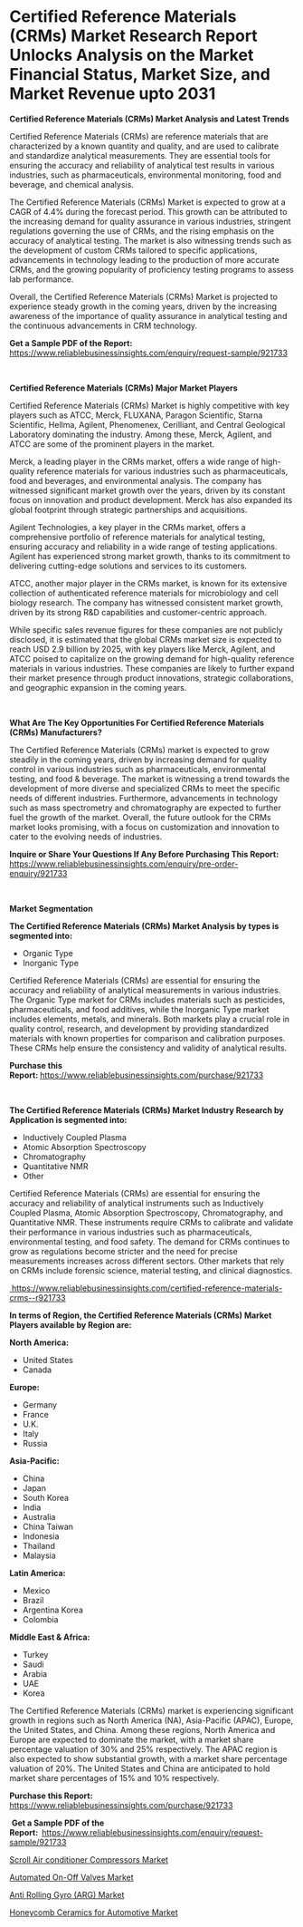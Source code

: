 <p><h1>Certified Reference Materials (CRMs) Market Research Report Unlocks Analysis on the Market Financial Status, Market Size, and Market Revenue upto 2031</h1></p><p><strong>Certified Reference Materials (CRMs) Market Analysis and Latest Trends</strong></p>
<p><p>Certified Reference Materials (CRMs) are reference materials that are characterized by a known quantity and quality, and are used to calibrate and standardize analytical measurements. They are essential tools for ensuring the accuracy and reliability of analytical test results in various industries, such as pharmaceuticals, environmental monitoring, food and beverage, and chemical analysis.</p><p>The Certified Reference Materials (CRMs) Market is expected to grow at a CAGR of 4.4% during the forecast period. This growth can be attributed to the increasing demand for quality assurance in various industries, stringent regulations governing the use of CRMs, and the rising emphasis on the accuracy of analytical testing. The market is also witnessing trends such as the development of custom CRMs tailored to specific applications, advancements in technology leading to the production of more accurate CRMs, and the growing popularity of proficiency testing programs to assess lab performance.</p><p>Overall, the Certified Reference Materials (CRMs) Market is projected to experience steady growth in the coming years, driven by the increasing awareness of the importance of quality assurance in analytical testing and the continuous advancements in CRM technology.</p></p>
<p><strong>Get a Sample PDF of the Report:&nbsp;</strong> <a href="https://www.reliablebusinessinsights.com/enquiry/request-sample/921733">https://www.reliablebusinessinsights.com/enquiry/request-sample/921733</a></p>
<p>&nbsp;</p>
<p><strong>Certified Reference Materials (CRMs) Major Market Players</strong></p>
<p><p>Certified Reference Materials (CRMs) Market is highly competitive with key players such as ATCC, Merck, FLUXANA, Paragon Scientific, Starna Scientific, Hellma, Agilent, Phenomenex, Cerilliant, and Central Geological Laboratory dominating the industry. Among these, Merck, Agilent, and ATCC are some of the prominent players in the market.</p><p>Merck, a leading player in the CRMs market, offers a wide range of high-quality reference materials for various industries such as pharmaceuticals, food and beverages, and environmental analysis. The company has witnessed significant market growth over the years, driven by its constant focus on innovation and product development. Merck has also expanded its global footprint through strategic partnerships and acquisitions.</p><p>Agilent Technologies, a key player in the CRMs market, offers a comprehensive portfolio of reference materials for analytical testing, ensuring accuracy and reliability in a wide range of testing applications. Agilent has experienced strong market growth, thanks to its commitment to delivering cutting-edge solutions and services to its customers.</p><p>ATCC, another major player in the CRMs market, is known for its extensive collection of authenticated reference materials for microbiology and cell biology research. The company has witnessed consistent market growth, driven by its strong R&D capabilities and customer-centric approach.</p><p>While specific sales revenue figures for these companies are not publicly disclosed, it is estimated that the global CRMs market size is expected to reach USD 2.9 billion by 2025, with key players like Merck, Agilent, and ATCC poised to capitalize on the growing demand for high-quality reference materials in various industries. These companies are likely to further expand their market presence through product innovations, strategic collaborations, and geographic expansion in the coming years.</p></p>
<p>&nbsp;</p>
<p><strong>What Are The Key Opportunities For Certified Reference Materials (CRMs) Manufacturers?</strong></p>
<p><p>The Certified Reference Materials (CRMs) market is expected to grow steadily in the coming years, driven by increasing demand for quality control in various industries such as pharmaceuticals, environmental testing, and food & beverage. The market is witnessing a trend towards the development of more diverse and specialized CRMs to meet the specific needs of different industries. Furthermore, advancements in technology such as mass spectrometry and chromatography are expected to further fuel the growth of the market. Overall, the future outlook for the CRMs market looks promising, with a focus on customization and innovation to cater to the evolving needs of industries.</p></p>
<p><strong>Inquire or Share Your Questions If Any Before Purchasing This Report:</strong> <a href="https://www.reliablebusinessinsights.com/enquiry/pre-order-enquiry/921733">https://www.reliablebusinessinsights.com/enquiry/pre-order-enquiry/921733</a></p>
<p>&nbsp;</p>
<p><strong>Market Segmentation</strong></p>
<p><strong>The Certified Reference Materials (CRMs) Market Analysis by types is segmented into:</strong></p>
<p><ul><li>Organic Type</li><li>Inorganic Type</li></ul></p>
<p><p>Certified Reference Materials (CRMs) are essential for ensuring the accuracy and reliability of analytical measurements in various industries. The Organic Type market for CRMs includes materials such as pesticides, pharmaceuticals, and food additives, while the Inorganic Type market includes elements, metals, and minerals. Both markets play a crucial role in quality control, research, and development by providing standardized materials with known properties for comparison and calibration purposes. These CRMs help ensure the consistency and validity of analytical results.</p></p>
<p><strong>Purchase this Report:&nbsp;</strong><a href="https://www.reliablebusinessinsights.com/purchase/921733">https://www.reliablebusinessinsights.com/purchase/921733</a></p>
<p>&nbsp;</p>
<p><strong>The Certified Reference Materials (CRMs) Market Industry Research by Application is segmented into:</strong></p>
<p><ul><li>Inductively Coupled Plasma</li><li>Atomic Absorption Spectroscopy</li><li>Chromatography</li><li>Quantitative NMR</li><li>Other</li></ul></p>
<p><p>Certified Reference Materials (CRMs) are essential for ensuring the accuracy and reliability of analytical instruments such as Inductively Coupled Plasma, Atomic Absorption Spectroscopy, Chromatography, and Quantitative NMR. These instruments require CRMs to calibrate and validate their performance in various industries such as pharmaceuticals, environmental testing, and food safety. The demand for CRMs continues to grow as regulations become stricter and the need for precise measurements increases across different sectors. Other markets that rely on CRMs include forensic science, material testing, and clinical diagnostics.</p></p>
<p><a href="https://www.reliablebusinessinsights.com/certified-reference-materials-crms--r921733">&nbsp;https://www.reliablebusinessinsights.com/certified-reference-materials-crms--r921733</a></p>
<p><strong>In terms of Region, the Certified Reference Materials (CRMs) Market Players available by Region are:</strong></p>
<p>
    <p> <strong> North America: </strong>
        <ul>
            <li>United States</li>
            <li>Canada</li>
        </ul>
        </p> 
    <p> <strong> Europe: </strong>
        <ul>
            <li>Germany</li>
            <li>France</li>
            <li>U.K.</li>
            <li>Italy</li>
            <li>Russia</li>
        </ul>
        </p> 
    <p> <strong> Asia-Pacific: </strong>
        <ul>
            <li>China</li>
            <li>Japan</li>
            <li>South Korea</li>
            <li>India</li>
            <li>Australia</li>
            <li>China Taiwan</li>
            <li>Indonesia</li>
            <li>Thailand</li>
            <li>Malaysia</li>
        </ul>
        </p> 
    <p> <strong> Latin America: </strong>
        <ul>
            <li>Mexico</li>
            <li>Brazil</li>
            <li>Argentina Korea</li>
            <li>Colombia</li>
        </ul>
        </p> 
    <p> <strong> Middle East & Africa: </strong>
        <ul>
            <li>Turkey</li>
            <li>Saudi</li>
            <li>Arabia</li>
            <li>UAE</li>
            <li>Korea</li>
        </ul>
    </p>
    </p>
<p><p>The Certified Reference Materials (CRMs) market is experiencing significant growth in regions such as North America (NA), Asia-Pacific (APAC), Europe, the United States, and China. Among these regions, North America and Europe are expected to dominate the market, with a market share percentage valuation of 30% and 25% respectively. The APAC region is also expected to show substantial growth, with a market share percentage valuation of 20%. The United States and China are anticipated to hold market share percentages of 15% and 10% respectively.</p></p>
<p><strong>Purchase this Report: </strong><a href="https://www.reliablebusinessinsights.com/purchase/921733">https://www.reliablebusinessinsights.com/purchase/921733</a></p>
<p>&nbsp;<strong>Get a Sample PDF of the Report:&nbsp;&nbsp;</strong><a href="https://www.reliablebusinessinsights.com/enquiry/request-sample/921733">https://www.reliablebusinessinsights.com/enquiry/request-sample/921733</a></p>
<p><strong></strong></p>
<p><p><a href="https://github.com/eliyamanson4561/Market-Research-Report-List-1/blob/main/scroll-air-conditioner-compressors-market.md">Scroll Air conditioner Compressors Market</a></p><p><a href="https://github.com/AbdulKoss18/Market-Research-Report-List-1/blob/main/automated-on-off-valves-market.md">Automated On-Off Valves Market</a></p><p><a href="https://medium.com/@kelleebernier1851/anti-rolling-gyro-arg-market-size-is-growing-at-cagr-of-13-7-91cb2230633d">Anti Rolling Gyro (ARG) Market</a></p><p><a href="https://medium.com/@sean.peake0978/global-honeycomb-ceramics-for-automotive-market-analysis-trends-forecasts-and-growth-42cf096114da">Honeycomb Ceramics for Automotive Market</a></p></p>